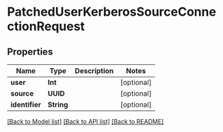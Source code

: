 # PatchedUserKerberosSourceConnectionRequest

## Properties
Name | Type | Description | Notes
------------ | ------------- | ------------- | -------------
**user** | **Int** |  | [optional] 
**source** | **UUID** |  | [optional] 
**identifier** | **String** |  | [optional] 

[[Back to Model list]](../README.md#documentation-for-models) [[Back to API list]](../README.md#documentation-for-api-endpoints) [[Back to README]](../README.md)


